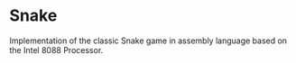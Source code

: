 # Snake
Implementation of the classic Snake game in assembly language based on the Intel 8088 Processor.
